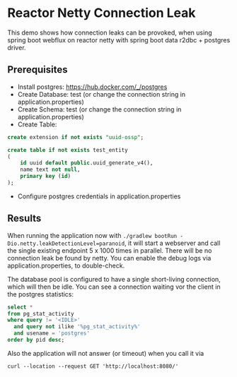 # Reactor Netty Connection Leak
This demo shows how connection leaks can be provoked, when using spring boot webflux on reactor netty with spring boot data r2dbc + postgres driver.

## Prerequisites
- Install postgres: https://hub.docker.com/_/postgres
- Create Database: test (or change the connection string in application.properties)
- Create Schema: test (or change the connection string in application.properties)
- Create Table: 
```sql
create extension if not exists "uuid-ossp";

create table if not exists test_entity
(
    id uuid default public.uuid_generate_v4(),
    name text not null,
    primary key (id)
);
```
- Configure postgres credentials in application.properties

## Results
When running the application now with `./gradlew bootRun -Dio.netty.leakDetectionLevel=paranoid`, it will start a webserver and call the single existing endpoint 5 x 1000 times in parallel.
There will be no connection leak be found by netty. You can enable the debug logs via application.properties, to double-check.

The database pool is configured to have a single short-living connection, which will then be idle. You can see a connection waiting vor the client in the postgres statistics:
```sql
select *
from pg_stat_activity
where query != '<IDLE>'
  and query not ilike '%pg_stat_activity%'
  and usename = 'postgres'
order by pid desc;
```

Also the application will not answer (or timeout) when you call it via
```shell
curl --location --request GET 'http://localhost:8080/'
```
